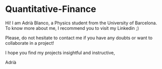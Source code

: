 # Quantitative-Finance

Hi! I am Adrià Blanco, a Physics student from the University of Barcelona. To know more about me, I recommend you to visit my Linkedin ;)

Please, do not hesitate to contact me if you have any doubts or want to collaborate in a project!

I hope you find my projects insightful and instructive, 

Adrià
